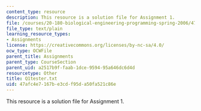 ```yaml
---
content_type: resource
description: This resource is a solution file for Assignment 1.
file: /courses/20-180-biological-engineering-programming-spring-2006/47afc4e7167be3cdf95da50fa521c86e_Q1tester.txt
file_type: text/plain
learning_resource_types:
- Assignments
license: https://creativecommons.org/licenses/by-nc-sa/4.0/
ocw_type: OCWFile
parent_title: Assignments
parent_type: CourseSection
parent_uid: a2517b9f-faab-1dce-9594-95a646dc6d4d
resourcetype: Other
title: Q1tester.txt
uid: 47afc4e7-167b-e3cd-f95d-a50fa521c86e
---
```

This resource is a solution file for Assignment 1.